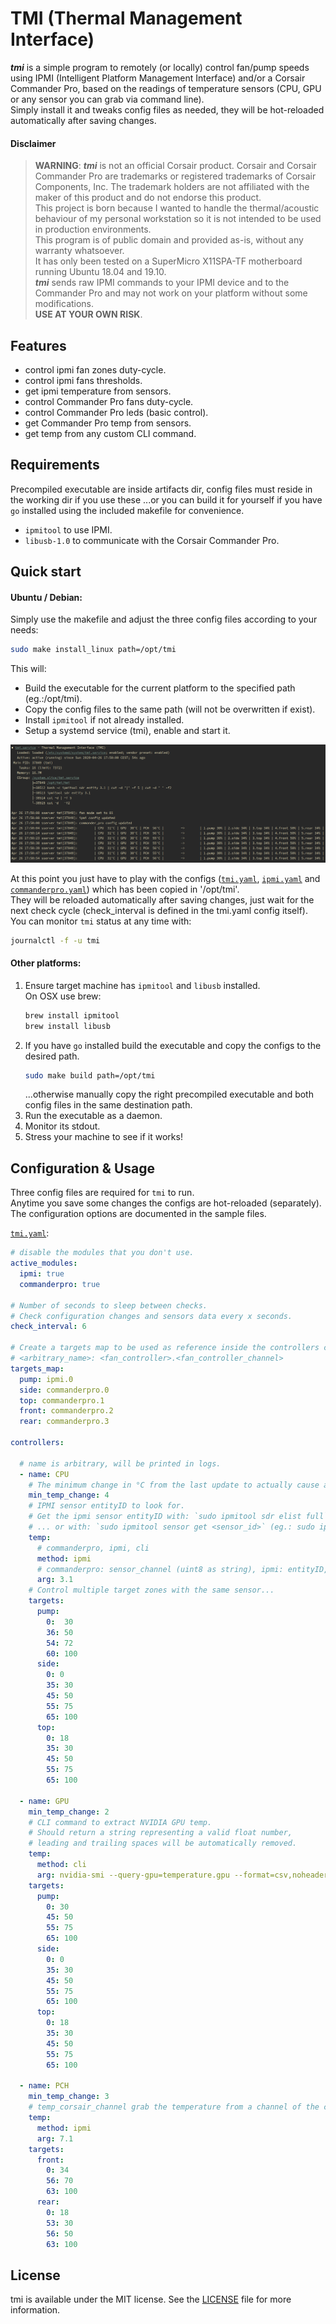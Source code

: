 # TMI (Thermal Management Interface)

***tmi*** is a simple program to remotely (or locally) control fan/pump speeds using IPMI (Intelligent Platform Management Interface) and/or a Corsair Commander Pro, based on the readings of temperature sensors (CPU, GPU or any sensor you can grab via command line).  
Simply install it and tweaks config files as needed, they will be hot-reloaded automatically after saving changes.

#### Disclaimer
> __WARNING__: ***tmi*** is not an official Corsair product. Corsair and Corsair Commander Pro are trademarks or registered trademarks of Corsair Components, Inc. The trademark holders are not affiliated with the maker of this product and do not endorse this product.  
This project is born because I wanted to handle the thermal/acoustic behaviour of my personal workstation so it is not intended to be used in production environments.  
This program is of public domain and provided as-is, without any warranty whatsoever.  
It has only been tested on a SuperMicro X11SPA-TF motherboard running Ubuntu 18.04 and 19.10.  
***tmi*** sends raw IPMI commands to your IPMI device and to the Commander Pro and may not work on your platform without some modifications.  
**USE AT YOUR OWN RISK**.

## Features
- control ipmi fan zones duty-cycle.
- control ipmi fans thresholds.
- get ipmi temperature from sensors.
- control Commander Pro fans duty-cycle.
- control Commander Pro leds (basic control).
- get Commander Pro temp from sensors.
- get temp from any custom CLI command.


## Requirements
Precompiled executable are inside artifacts dir, config files must reside in the working dir if you use these ...or you can build it for yourself if you have `go` installed using the included makefile for convenience.  


- `ipmitool` to use IPMI. 
- `libusb-1.0` to communicate with the Corsair Commander Pro. 

## Quick start

#### Ubuntu / Debian:
Simply use the makefile and adjust the three config files according to your needs:
```sh
sudo make install_linux path=/opt/tmi
```
This will:
- Build the executable for the current platform to the specified path (eg.:/opt/tmi).
- Copy the config files to the same path (will not be overwritten if exist).
- Install `ipmitool` if not already installed.
- Setup a systemd service (tmi), enable and start it. 

![service](tmi.png)

At this point you just have to play with the configs ([`tmi.yaml`](artifacts/tmi.yaml), [`ipmi.yaml`](artifacts/ipmi.yaml) and [`commanderpro.yaml`](artifacts/commanderpro.yaml)) which has been copied in '/opt/tmi'.  
They will be reloaded automatically after saving changes, just wait for the next check cycle (check_interval is defined in the tmi.yaml config itself).  
You can monitor `tmi` status at any time with:
````bash
journalctl -f -u tmi
````

#### Other platforms:
1. Ensure target machine has `ipmitool` and `libusb` installed.  
    On OSX use brew:
    ```bash
    brew install ipmitool
    brew install libusb
    ```
2. If you have `go` installed build the executable and copy the configs to the desired path.
    ```sh
    sudo make build path=/opt/tmi
    ```
   ...otherwise manually copy the right precompiled executable and both config files in the same destination path.
3. Run the executable as a daemon.
4. Monitor its stdout.
5. Stress your machine to see if it works!

## Configuration & Usage

Three config files are required for `tmi` to run.  
Anytime you save some changes the configs are hot-reloaded (separately).  
The configuration options are documented in the sample files.

[`tmi.yaml`](artifacts/tmi.yaml):  

```yaml
# disable the modules that you don't use.
active_modules:
  ipmi: true
  commanderpro: true

# Number of seconds to sleep between checks.
# Check configuration changes and sensors data every x seconds.
check_interval: 6

# Create a targets map to be used as reference inside the controllers configuration below.
# <arbitrary_name>: <fan_controller>.<fan_controller_channel>
targets_map:
  pump: ipmi.0
  side: commanderpro.0
  top: commanderpro.1
  front: commanderpro.2
  rear: commanderpro.3

controllers:

  # name is arbitrary, will be printed in logs.
  - name: CPU
    # The minimum change in °C from the last update to actually cause another fan speed change.
    min_temp_change: 4
    # IPMI sensor entityID to look for.
    # Get the ipmi sensor entityID with: `sudo ipmitool sdr elist full` at the fourth column in result.
    # ... or with: `sudo ipmitool sensor get <sensor_id>` (eg.: sudo ipmitool sensor get 'CPU Temp')
    temp:
      # commanderpro, ipmi, cli
      method: ipmi
      # commanderpro: sensor_channel (uint8 as string), ipmi: entityID, cli: custom_command
      arg: 3.1
    # Control multiple target zones with the same sensor...
    targets:
      pump:
        0:  30
        36: 50
        54: 72
        60: 100
      side:
        0: 0
        35: 30
        45: 50
        55: 75
        65: 100
      top:
        0: 18
        35: 30
        45: 50
        55: 75
        65: 100

  - name: GPU
    min_temp_change: 2
    # CLI command to extract NVIDIA GPU temp.
    # Should return a string representing a valid float number,
    # leading and trailing spaces will be automatically removed.
    temp:
      method: cli
      arg: nvidia-smi --query-gpu=temperature.gpu --format=csv,noheader
    targets:
      pump:
        0: 30
        45: 50
        55: 75
        65: 100
      side:
        0: 0
        35: 30
        45: 50
        55: 75
        65: 100
      top:
        0: 18
        35: 30
        45: 50
        55: 75
        65: 100

  - name: PCH
    min_temp_change: 3
    # temp_corsair_channel grab the temperature from a channel of the corsair commander pro
    temp:
      method: ipmi
      arg: 7.1
    targets:
      front:
        0: 34
        56: 70
        63: 100
      rear:
        0: 18
        53: 30
        56: 50
        63: 100
```
## License

tmi is available under the MIT license. See the [LICENSE](./LICENSE) file for more information.
